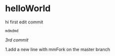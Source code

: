 helloWorld
==========

hi
first edit commit

`mdmdmd`

_3rd commit_

1.add a new line with mmFork on the master branch
